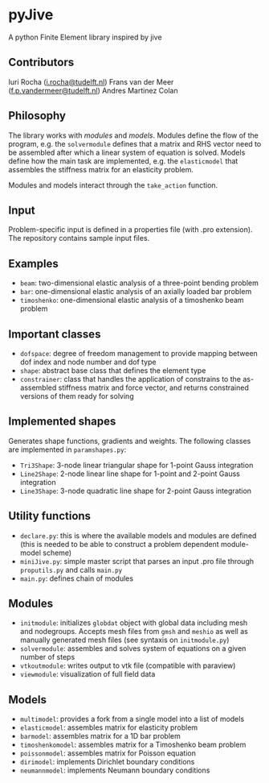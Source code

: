 # pyJive
A python Finite Element library inspired by jive

## Contributors
Iuri Rocha (i.rocha@tudelft.nl)
Frans van der Meer (f.p.vandermeer@tudelft.nl)
Andres Martinez Colan

## Philosophy
The library works with *modules* and *models*. Modules define the flow of the program, e.g. the `solvermodule` defines that a matrix and RHS vector need to be assembled after which a linear system of equation is solved. Models define how the main task are implemented, e.g. the `elasticmodel` that assembles the stiffness matrix for an elasticity problem.

Modules and models interact through the `take_action` function. 

## Input
Problem-specific input is defined in a properties file (with .pro extension). The repository contains sample input files. 

## Examples
- `beam`: two-dimensional elastic analysis of a three-point bending problem
- `bar`: one-dimensional elastic analysis of an axially loaded bar problem
- `timoshenko`: one-dimensional elastic analysis of a timoshenko beam problem

## Important classes
- `dofspace`: degree of freedom management to provide mapping between dof index and node number and dof type 
- `shape`: abstract base class that defines the element type 
- `constrainer`: class that handles the application of constrains to the as-assembled stiffness matrix and force vector, and returns constrained versions of them ready for solving 

## Implemented shapes
Generates shape functions, gradients and weights. The following classes are implemented in `paramshapes.py`:
- `Tri3Shape`: 3-node linear triangular shape for 1-point Gauss integration
- `Line2Shape`: 2-node linear line shape for 1-point and 2-point Gauss integration
- `Line3Shape`: 3-node quadratic line shape for 2-point Gauss integration

## Utility functions
- `declare.py`: this is where the available models and modules are defined (this is needed to be able to construct a problem dependent module-model scheme)
- `miniJive.py`: simple master script that parses an input .pro file through `proputils.py` and calls `main.py`
- `main.py`: defines chain of modules

## Modules
- `initmodule`: initializes `globdat` object with global data including mesh and nodegroups. Accepts mesh files from `gmsh` and `meshio` as well as manually generated mesh files (see syntaxis on `initmodule.py`)
- `solvermodule`: assembles and solves system of equations on a given number of steps
- `vtkoutmodule`: writes output to vtk file (compatible with paraview)
- `viewmodule`: visualization of full field data

## Models
- `multimodel`: provides a fork from a single model into a list of models
- `elasticmodel`: assembles matrix for elasticity problem
- `barmodel`: assembles matrix for a 1D bar problem
- `timoshenkomodel`: assembles matrix for a Timoshenko beam problem
- `poissonmodel`: assembles matrix for Poisson equation
- `dirimodel`: implements Dirichlet boundary conditions
- `neumannmodel`: implements Neumann boundary conditions
